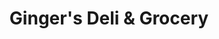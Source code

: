 ---
title: "Ginger's Deli & Grocery"
url: /briceville/gingers-deli-and-grocery/
shop: convenience
---